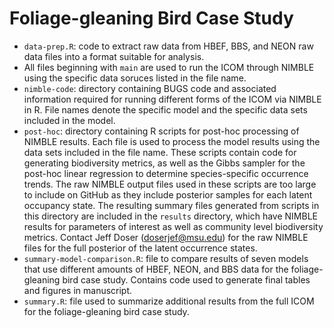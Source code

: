 # Foliage-gleaning Bird Case Study

+ `data-prep.R`: code to extract raw data from HBEF, BBS, and NEON raw data files into a format suitable for analysis.
+ All files beginning with `main` are used to run the ICOM through NIMBLE using the specific data soruces listed in the file name. 
+ `nimble-code`: directory containing BUGS code and associated information required for running different forms of the ICOM via NIMBLE in R. File names denote the specific model and the specific data sets included in the model. 
+ `post-hoc`: directory containing R scripts for post-hoc processing of NIMBLE results. Each file is used to process the model results using the data sets included in the file name. These scripts contain code for generating biodiversity metrics, as well as the Gibbs sampler for the post-hoc linear regression to determine species-specific occurrence trends. The raw NIMBLE output files used in these scripts are too large to include on GitHub as they include posterior samples for each latent occupancy state. The resulting summary files generated from scripts in this directory are included in the `results` directory, which have NIMBLE results for parameters of interest as well as community level biodiversity metrics. Contact Jeff Doser (doserjef@msu.edu) for the raw NIMBLE files for the full posterior of the latent occurrence states. 
+ `summary-model-comparison.R`: file to compare results of seven models that use different amounts of HBEF, NEON, and BBS data for the foliage-gleaning bird case study. Contains code used to generate final tables and figures in manuscript. 
+ `summary.R`: file used to summarize additional results from the full ICOM for the foliage-gleaning bird case study. 
